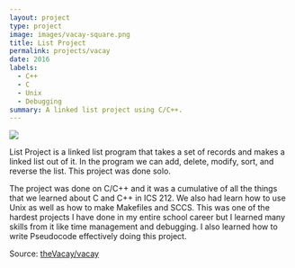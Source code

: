 ```yaml
---
layout: project
type: project
image: images/vacay-square.png
title: List Project
permalink: projects/vacay
date: 2016
labels:
  - C++
  - C
  - Unix
  - Debugging
summary: A linked list project using C/C++.
---
```


<img class="ui medium right floated rounded image" src="../images/vacay-home-page.png">

List Project is a linked list program that takes a set of records and makes a linked list out of it. In the program we can add, delete, modify, sort, and reverse the list. This project was done solo.

The project was done on C/C++ and it was a cumulative of all the things that we learned about C and C++ in ICS 212. We also had learn how to use Unix as well as how to make Makefiles and SCCS. This was one of the hardest projects I have done in my entire school career but I learned many skills from it like time management and debugging. I also learned how to write Pseudocode effectively doing this project.
 
Source: <a href="https://github.com/theVacay/vacay"><i class="large github icon"></i>theVacay/vacay</a>
